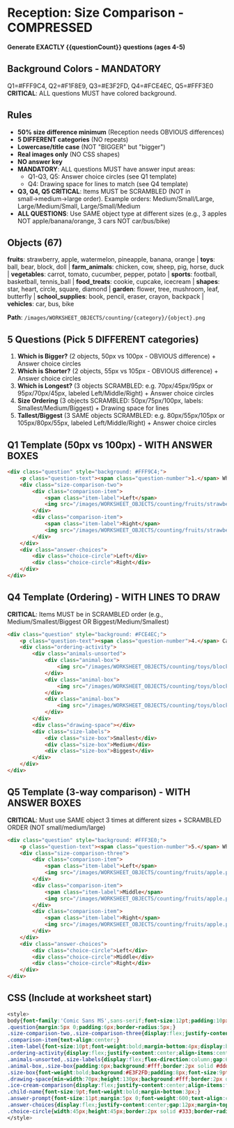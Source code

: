 # Reception: Size Comparison - COMPRESSED

**Generate EXACTLY {{questionCount}} questions (ages 4-5)**

## Background Colors - MANDATORY
Q1=#FFF9C4, Q2=#F1F8E9, Q3=#E3F2FD, Q4=#FCE4EC, Q5=#FFF3E0
**CRITICAL**: ALL questions MUST have colored background.

## Rules
- **50% size difference minimum** (Reception needs OBVIOUS differences)
- **5 DIFFERENT categories** (NO repeats)
- **Lowercase/title case** (NOT "BIGGER" but "bigger")
- **Real images only** (NO CSS shapes)
- **NO answer key**
- **MANDATORY**: ALL questions MUST have answer input areas:
  - Q1-Q3, Q5: Answer choice circles (see Q1 template)
  - Q4: Drawing space for lines to match (see Q4 template)
- **Q3, Q4, Q5 CRITICAL**: Items MUST be SCRAMBLED (NOT in small→medium→large order). Example orders: Medium/Small/Large, Large/Medium/Small, Large/Small/Medium
- **ALL QUESTIONS**: Use SAME object type at different sizes (e.g., 3 apples NOT apple/banana/orange, 3 cars NOT car/bus/bike)

## Objects (67)
**fruits**: strawberry, apple, watermelon, pineapple, banana, orange | **toys**: ball, bear, block, doll | **farm_animals**: chicken, cow, sheep, pig, horse, duck | **vegetables**: carrot, tomato, cucumber, pepper, potato | **sports**: football, basketball, tennis_ball | **food_treats**: cookie, cupcake, icecream | **shapes**: star, heart, circle, square, diamond | **garden**: flower, tree, mushroom, leaf, butterfly | **school_supplies**: book, pencil, eraser, crayon, backpack | **vehicles**: car, bus, bike

**Path**: `/images/WORKSHEET_OBJECTS/counting/{category}/{object}.png`

## 5 Questions (Pick 5 DIFFERENT categories)
1. **Which is Bigger?** (2 objects, 50px vs 100px - OBVIOUS difference) + Answer choice circles
2. **Which is Shorter?** (2 objects, 55px vs 105px - OBVIOUS difference) + Answer choice circles
3. **Which is Longest?** (3 objects SCRAMBLED: e.g. 70px/45px/95px or 95px/70px/45px, labeled Left/Middle/Right) + Answer choice circles
4. **Size Ordering** (3 objects SCRAMBLED: 50px/75px/100px, labels: Smallest/Medium/Biggest) + Drawing space for lines
5. **Tallest/Biggest** (3 SAME objects SCRAMBLED: e.g. 80px/55px/105px or 105px/80px/55px, labeled Left/Middle/Right) + Answer choice circles

## Q1 Template (50px vs 100px) - WITH ANSWER BOXES
```html
<div class="question" style="background: #FFF9C4;">
    <p class="question-text"><span class="question-number">1.</span> Which strawberry is bigger?</p>
    <div class="size-comparison-two">
        <div class="comparison-item">
            <span class="item-label">Left</span>
            <img src="/images/WORKSHEET_OBJECTS/counting/fruits/strawberry.png" width="50" height="50" alt="Small" />
        </div>
        <div class="comparison-item">
            <span class="item-label">Right</span>
            <img src="/images/WORKSHEET_OBJECTS/counting/fruits/strawberry.png" width="100" height="100" alt="Big" />
        </div>
    </div>
    <div class="answer-choices">
        <div class="choice-circle">Left</div>
        <div class="choice-circle">Right</div>
    </div>
</div>
```

## Q4 Template (Ordering) - WITH LINES TO DRAW
**CRITICAL**: Items MUST be in SCRAMBLED order (e.g., Medium/Smallest/Biggest OR Biggest/Medium/Smallest)
```html
<div class="question" style="background: #FCE4EC;">
    <p class="question-text"><span class="question-number">4.</span> Can you put these blocks in order from smallest to biggest? Draw lines to match.</p>
    <div class="ordering-activity">
        <div class="animals-unsorted">
            <div class="animal-box">
                <img src="/images/WORKSHEET_OBJECTS/counting/toys/block.png" width="75" height="75" alt="Medium" />
            </div>
            <div class="animal-box">
                <img src="/images/WORKSHEET_OBJECTS/counting/toys/block.png" width="50" height="50" alt="Small" />
            </div>
            <div class="animal-box">
                <img src="/images/WORKSHEET_OBJECTS/counting/toys/block.png" width="100" height="100" alt="Large" />
            </div>
        </div>
        <div class="drawing-space"></div>
        <div class="size-labels">
            <div class="size-box">Smallest</div>
            <div class="size-box">Medium</div>
            <div class="size-box">Biggest</div>
        </div>
    </div>
</div>
```

## Q5 Template (3-way comparison) - WITH ANSWER BOXES
**CRITICAL**: Must use SAME object 3 times at different sizes + SCRAMBLED ORDER (NOT small/medium/large)
```html
<div class="question" style="background: #FFF3E0;">
    <p class="question-text"><span class="question-number">5.</span> Which apple is the biggest?</p>
    <div class="size-comparison-three">
        <div class="comparison-item">
            <span class="item-label">Left</span>
            <img src="/images/WORKSHEET_OBJECTS/counting/fruits/apple.png" width="80" height="80" alt="Medium" />
        </div>
        <div class="comparison-item">
            <span class="item-label">Middle</span>
            <img src="/images/WORKSHEET_OBJECTS/counting/fruits/apple.png" width="55" height="55" alt="Small" />
        </div>
        <div class="comparison-item">
            <span class="item-label">Right</span>
            <img src="/images/WORKSHEET_OBJECTS/counting/fruits/apple.png" width="105" height="105" alt="Large" />
        </div>
    </div>
    <div class="answer-choices">
        <div class="choice-circle">Left</div>
        <div class="choice-circle">Middle</div>
        <div class="choice-circle">Right</div>
    </div>
</div>
```

## CSS (Include at worksheet start)
```css
<style>
body{font-family:'Comic Sans MS',sans-serif;font-size:12pt;padding:10px;}
.question{margin:5px 0;padding:6px;border-radius:5px;}
.size-comparison-two,.size-comparison-three{display:flex;justify-content:center;align-items:flex-end;margin:8px auto;padding:10px;background:#f8f9ff;border:2px solid #4CAF50;border-radius:6px;max-width:300px;gap:20px;}
.comparison-item{text-align:center;}
.item-label{font-size:10pt;font-weight:bold;margin-bottom:4px;display:block;}
.ordering-activity{display:flex;justify-content:center;align-items:center;margin:8px auto;max-width:380px;gap:10px;}
.animals-unsorted,.size-labels{display:flex;flex-direction:column;gap:6px;}
.animal-box,.size-box{padding:6px;background:#fff;border:2px solid #ddd;border-radius:5px;text-align:center;min-width:60px;}
.size-box{font-weight:bold;background:#E3F2FD;padding:8px;font-size:9pt;}
.drawing-space{min-width:70px;height:130px;background:#fff;border:2px dashed #999;border-radius:5px;}
.ice-cream-comparison{display:flex;justify-content:center;align-items:flex-end;margin:8px auto;padding:10px;background:#FFF3E0;border:2px solid #FF9800;border-radius:6px;max-width:280px;}
.child-name{font-size:9pt;font-weight:bold;margin-bottom:3px;}
.answer-prompt{font-size:11pt;margin:5px 0;font-weight:600;text-align:center;}
.answer-choices{display:flex;justify-content:center;gap:12px;margin-top:8px;}
.choice-circle{width:45px;height:45px;border:2px solid #333;border-radius:50%;display:flex;align-items:center;justify-content:center;font-size:9pt;font-weight:bold;background:#fff;}
</style>
```
